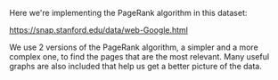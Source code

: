 Here we're implementing the PageRank algorithm in this dataset:

https://snap.stanford.edu/data/web-Google.html

We use 2 versions of the PageRank algorithm, a simpler and a more complex one, to find the pages that are the most relevant.
Many useful graphs are also included that help us get a better picture of the data.
